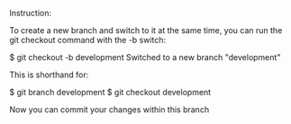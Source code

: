 Instruction:

To create a new branch and switch to it at the same time, you can run the git checkout command with the -b switch:

$ git checkout -b development
Switched to a new branch "development"

This is shorthand for:

$ git branch development
$ git checkout development

Now you can commit your changes within this branch